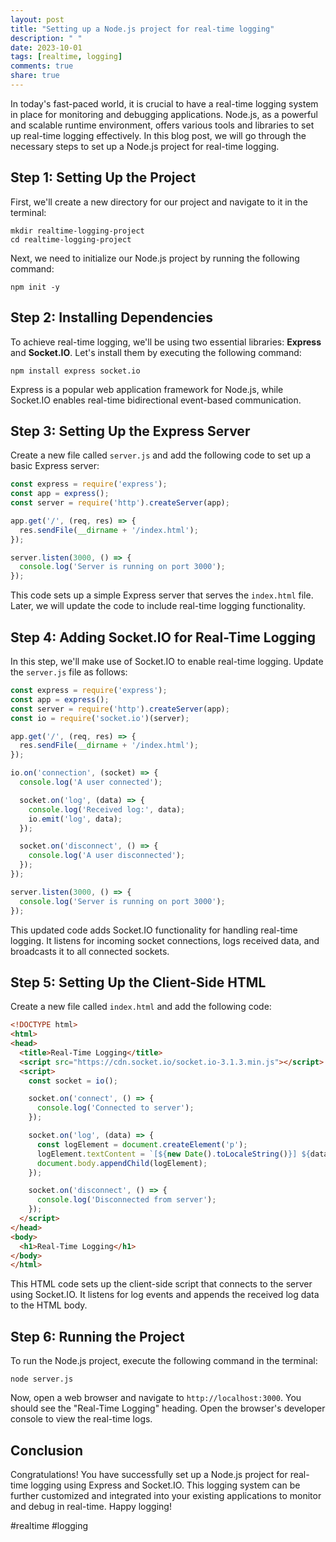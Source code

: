 ```yaml
---
layout: post
title: "Setting up a Node.js project for real-time logging"
description: " "
date: 2023-10-01
tags: [realtime, logging]
comments: true
share: true
---
```


In today's fast-paced world, it is crucial to have a real-time logging system in place for monitoring and debugging applications. Node.js, as a powerful and scalable runtime environment, offers various tools and libraries to set up real-time logging effectively. In this blog post, we will go through the necessary steps to set up a Node.js project for real-time logging.

## Step 1: Setting Up the Project ##

First, we'll create a new directory for our project and navigate to it in the terminal:

```
mkdir realtime-logging-project
cd realtime-logging-project
```

Next, we need to initialize our Node.js project by running the following command:

```
npm init -y
```

## Step 2: Installing Dependencies ##

To achieve real-time logging, we'll be using two essential libraries: **Express** and **Socket.IO**. Let's install them by executing the following command:

```
npm install express socket.io
```

Express is a popular web application framework for Node.js, while Socket.IO enables real-time bidirectional event-based communication.

## Step 3: Setting Up the Express Server ##

Create a new file called `server.js` and add the following code to set up a basic Express server:

```javascript
const express = require('express');
const app = express();
const server = require('http').createServer(app);

app.get('/', (req, res) => {
  res.sendFile(__dirname + '/index.html');
});

server.listen(3000, () => {
  console.log('Server is running on port 3000');
});
```

This code sets up a simple Express server that serves the `index.html` file. Later, we will update the code to include real-time logging functionality.

## Step 4: Adding Socket.IO for Real-Time Logging ##

In this step, we'll make use of Socket.IO to enable real-time logging. Update the `server.js` file as follows:

```javascript
const express = require('express');
const app = express();
const server = require('http').createServer(app);
const io = require('socket.io')(server);

app.get('/', (req, res) => {
  res.sendFile(__dirname + '/index.html');
});

io.on('connection', (socket) => {
  console.log('A user connected');

  socket.on('log', (data) => {
    console.log('Received log:', data);
    io.emit('log', data);
  });

  socket.on('disconnect', () => {
    console.log('A user disconnected');
  });
});

server.listen(3000, () => {
  console.log('Server is running on port 3000');
});
```

This updated code adds Socket.IO functionality for handling real-time logging. It listens for incoming socket connections, logs received data, and broadcasts it to all connected sockets.

## Step 5: Setting Up the Client-Side HTML ##

Create a new file called `index.html` and add the following code:

```html
<!DOCTYPE html>
<html>
<head>
  <title>Real-Time Logging</title>
  <script src="https://cdn.socket.io/socket.io-3.1.3.min.js"></script>
  <script>
    const socket = io();

    socket.on('connect', () => {
      console.log('Connected to server');
    });

    socket.on('log', (data) => {
      const logElement = document.createElement('p');
      logElement.textContent = `[${new Date().toLocaleString()}] ${data}`;
      document.body.appendChild(logElement);
    });

    socket.on('disconnect', () => {
      console.log('Disconnected from server');
    });
  </script>
</head>
<body>
  <h1>Real-Time Logging</h1>
</body>
</html>
```

This HTML code sets up the client-side script that connects to the server using Socket.IO. It listens for log events and appends the received log data to the HTML body.

## Step 6: Running the Project ##

To run the Node.js project, execute the following command in the terminal:

```
node server.js
```

Now, open a web browser and navigate to `http://localhost:3000`. You should see the "Real-Time Logging" heading. Open the browser's developer console to view the real-time logs.

## Conclusion ##

Congratulations! You have successfully set up a Node.js project for real-time logging using Express and Socket.IO. This logging system can be further customized and integrated into your existing applications to monitor and debug in real-time. Happy logging!

#realtime #logging